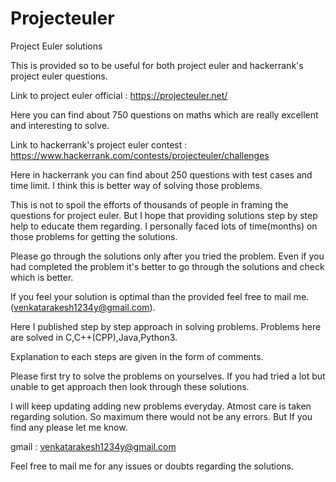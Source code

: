 # Projecteuler
Project Euler solutions

This is provided so to be useful for both project euler and hackerrank's project euler questions.

Link to project euler official : https://projecteuler.net/

Here you can find about 750 questions on maths which are really excellent and interesting to solve.

Link to hackerrank's project euler contest : https://www.hackerrank.com/contests/projecteuler/challenges

Here in hackerrank you can find about 250 questions with test cases and time limit. I think this is better way of solving those problems.

This is not to spoil the efforts of thousands of people in framing the questions for project euler. But I hope that providing solutions step by step help to educate them regarding. I personally faced lots of time(months) on those problems for getting the solutions.

Please go through the solutions only after you tried the problem. Even if you had completed the problem it's better to go through the solutions and check which is better.

If you feel your solution is optimal than the provided feel free to mail me.(venkatarakesh1234y@gmail.com).

Here I published step by step approach in solving problems. Problems here are solved in C,C++(CPP),Java,Python3.

Explanation to each steps are given in the form of comments.

Please first try to solve the problems on yourselves. If you had tried a lot but unable to get approach then look through these solutions.

I will keep updating adding new problems everyday. Atmost care is taken regarding solution. So maximum there would not be any errors. But If you find any please let me know.

gmail : venkatarakesh1234y@gmail.com

Feel free to mail me for any issues or doubts regarding the solutions.
